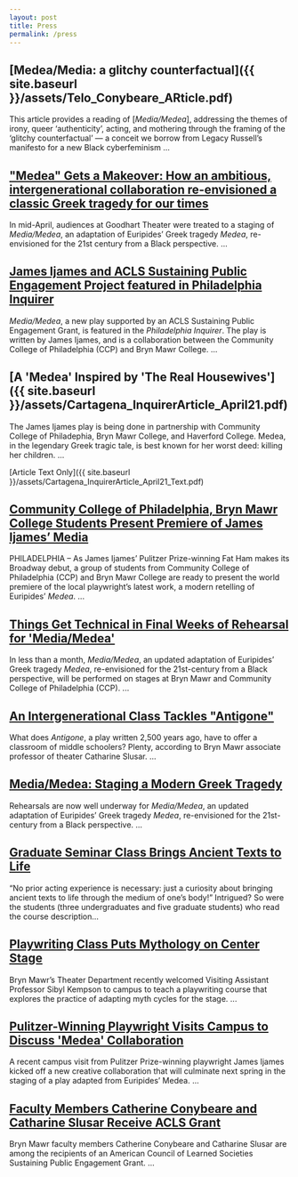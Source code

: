 ```yaml
---
layout: post
title: Press
permalink: /press
---
```

## [Medea/Media: a glitchy counterfactual]({{ site.baseurl }}/assets/Telo_Conybeare_ARticle.pdf)
This article provides a reading of \[*Media/Medea*\], addressing the themes of irony, queer ‘authenticity’, acting, and mothering through the framing of the ‘glitchy counterfactual’ — a conceit we borrow from Legacy Russell’s manifesto for a new Black cyberfeminism ...

## ["Medea" Gets a Makeover: How an ambitious, intergenerational collaboration re-envisioned a classic Greek tragedy for our times](https://www.brynmawr.edu/bulletin/medea-gets-makeover)
In mid-April, audiences at Goodhart Theater were treated to a staging of *Media/Medea*, an adaptation of Euripides’ Greek tragedy *Medea*, re-envisioned for the 21st century from a Black perspective. ...

## [James Ijames and ACLS Sustaining Public Engagement Project featured in Philadelphia Inquirer](https://www.acls.org/news/james-ijames-and-acls-sustaining-public-engagement-project-featured-in-philadelphia-inquirer/)
*Media/Medea*, a new play supported by an ACLS Sustaining Public Engagement Grant, is featured in the *Philadelphia Inquirer*. The play is written by James Ijames, and is a collaboration between the Community College of Philadelphia (CCP) and Bryn Mawr College. ...

## [A 'Medea' Inspired by 'The Real Housewives']({{ site.baseurl }}/assets/Cartagena_InquirerArticle_April21.pdf)
The James Ijames play is being done in partnership with Community College of Philadephia, Bryn Mawr College, and Haverford College. 
Medea, in the legendary Greek tragic tale, is best known for her worst deed: killing her children. ...

[Article Text Only]({{ site.baseurl }}/assets/Cartagena_InquirerArticle_April21_Text.pdf)

## [Community College of Philadelphia, Bryn Mawr College Students Present Premiere of James Ijames’ Media](https://ccp.edu/about-us/news/press-release/community-college-philadelphia-bryn-mawr-college-students-present-premiere-james-ijames%E2%80%99%C2%A0media)
PHILADELPHIA – As James Ijames’ Pulitzer Prize-winning Fat Ham makes its Broadway debut, a group of students from Community College of Philadelphia (CCP) and Bryn Mawr College are ready to present the world premiere of the local playwright’s latest work, a modern retelling of Euripides’ *Medea*. ...

## [Things Get Technical in Final Weeks of Rehearsal for 'Media/Medea'](https://www.brynmawr.edu/news/things-get-technical-final-weeks-rehearsal-mediamedea)
In less than a month, *Media/Medea*, an updated adaptation of Euripides’ Greek tragedy *Medea*, re-envisioned for the 21st-century from a Black perspective, will be performed on stages at Bryn Mawr and Community College of Philadelphia (CCP). ...

## [An Intergenerational Class Tackles "Antigone"](https://www.brynmawr.edu/news/intergenerational-class-tackles-antigone)
What does *Antigone*, a play written 2,500 years ago, have to offer a classroom of middle schoolers? Plenty, according to Bryn Mawr associate professor of theater Catharine Slusar. ...

## [Media/Medea: Staging a Modern Greek Tragedy](https://www.brynmawr.edu/news/mediamedea-staging-modern-greek-tragedy)
Rehearsals are now well underway for *Media/Medea*, an updated adaptation of Euripides’ Greek tragedy *Medea*, re-envisioned for the 21st-century from a Black perspective. ...

## [Graduate Seminar Class Brings Ancient Texts to Life](https://www.brynmawr.edu/news/graduate-seminar-class-brings-ancient-texts-life)
“No prior acting experience is necessary: just a curiosity about bringing ancient texts to life through the medium of one’s body!” Intrigued? So were the students (three undergraduates and five graduate students) who read the course description...

## [Playwriting Class Puts Mythology on Center Stage](https://www.brynmawr.edu/news/playwriting-class-puts-mythology-center-stage)
Bryn Mawr’s Theater Department recently welcomed Visiting Assistant Professor Sibyl Kempson to campus to teach a playwriting course that explores the practice of adapting myth cycles for the stage. ...

## [Pulitzer-Winning Playwright Visits Campus to Discuss 'Medea' Collaboration](https://www.brynmawr.edu/news/pulitzer-winning-playwright-visits-campus-discuss-medea-collaboration)
A recent campus visit from Pulitzer Prize-winning playwright James Ijames kicked off a new creative collaboration that will culminate next spring in the staging of a play adapted from Euripides’ Medea. ...

## [Faculty Members Catherine Conybeare and Catharine Slusar Receive ACLS Grant](https://www.brynmawr.edu/news/faculty-members-catherine-conybeare-catharine-slusar-receive-acls-grant)
Bryn Mawr faculty members Catherine Conybeare and Catharine Slusar are among the recipients of an American Council of Learned Societies Sustaining Public Engagement Grant. ...
